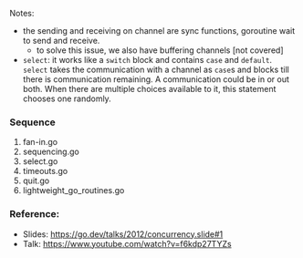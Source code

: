 Notes:
- the sending and receiving on channel are sync functions, goroutine wait to send and receive.
  - to solve this issue, we also have buffering channels [not covered]
- `select`: it works like a `switch` block and contains `case` and `default`. `select` takes the communication with a channel as `case`s and blocks till there is communication remaining. A communication could be in or out both. When there are multiple choices available to it, this statement chooses one randomly.


### Sequence
1. fan-in.go
2. sequencing.go
3. select.go
4. timeouts.go
5. quit.go
6. lightweight_go_routines.go

### Reference:
- Slides: https://go.dev/talks/2012/concurrency.slide#1
- Talk: https://www.youtube.com/watch?v=f6kdp27TYZs
